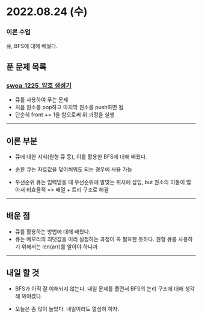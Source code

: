 # 2022.08.24 (수)

### 이론 수업

큐, BFS에 대해 배웠다.

## 푼 문제 목록

### [swea_1225_암호 생성기]()

- 큐를 사용하여 푸는 문제
- 처음 원소를 pop하고 마지막 원소를 push하면 됨
- 단순히 front += 1을 함으로써 위 과정을 실행

---

## 이론 부분

- 큐에 대한 지식(원형 큐 등), 이를 활용한 BFS에 대해 배웠다.

- 순환 큐는 자료값을 덮어씌워도 되는 경우에 사용 가능
- 우선순위 큐는 입력받을 때 우선순위에 알맞는 위치에 삽입, but 원소의 이동이 많아서 비효율적 => 배열 + 트리 구조로 해결

---

## 배운 점

- 큐를 활용하는 방법에 대해 배웠다.
- 큐는 메모리의 최댓값을 미리 설정하는 과정이 꼭 필요한 듯하다. 원형 큐를 사용하기 위해서는 len(arr)를 알아야 하니까


---

## 내일 할 것

- BFS가 아직 잘 이해되지 않는다. 내일 문제를 풀면서 BFS의 논리 구조에 대해 생각해 봐야겠다.

- 오늘은 좀 많이 놀았다. 내일이라도 열심히 하자.
